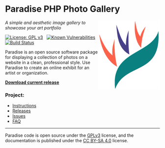 # Paradise PHP Photo Gallery
<img src=https://raw.githubusercontent.com/center-key/paradise/master/website/graphics/paradise-logo.png
   align=right width=200 alt=logo>
*A simple and aesthetic image gallery to showcase your art portfolio*

[![License: GPL v3](https://img.shields.io/badge/License-GPL%20v3-blue.svg)](https://github.com/center-key/paradise/blob/master/LICENSE.txt)
&nbsp;
[![Known Vulnerabilities](https://snyk.io/test/github/center-key/paradise/badge.svg)](https://snyk.io/test/github/center-key/paradise)
&nbsp;
[![Build Status](https://travis-ci.org/center-key/paradise.svg)](https://travis-ci.org/center-key/paradise)

Paradise is an open source software package for displaying a collection of photos on a website in
a clean, professional style.  Use Paradise to create an online exhibit for an artist or
organization.

**[Download current release](https://github.com/center-key/paradise/raw/master/releases/paradise-install-files.zip)**

### Project:
   * [Instructions](https://centerkey.com/paradise/)
   * [Releases](https://github.com/center-key/paradise/tree/master/releases)
   * [Issues](https://github.com/center-key/paradise/issues)
   * [FAQ](https://github.com/center-key/paradise/wiki/faq)

---
Paradise code is open source under the
[GPLv3](https://github.com/center-key/paradise/blob/master/LICENSE.txt) license,
and the documentation is published under the
[CC BY-SA 4.0](http://creativecommons.org/licenses/by-sa/4.0) license.
